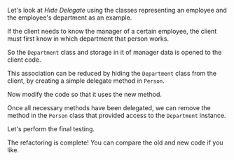 Let's look at <i>Hide Delegate</i> using the classes representing an employee and the employee's department as an example.

If the client needs to know the manager of a certain employee, the client must first know in which department that person works.

So the <code>Department</code> class and storage in it of manager data is opened to the client code.

This association can be reduced by hiding the <code>Department</code> class from the client, by creating a simple delegate method in <code>Person</code>.

Now modify the code so that it uses the new method.

Once all necessary methods have been delegated, we can remove the method in the <code>Person</code> class that provided access to the <code>Department</code> instance.

Let's perform the final testing.

The refactoring is complete! You can compare the old and new code if you like.